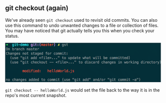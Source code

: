 ##  git checkout (again)

We've already seen `git checkout` used to revisit old commits. You can also use this command to undo unwanted changes to a file or collection of files. You may have noticed that git actually tells you this when you check your status.

![](images/gitcheckout.png)

`git checkout -- helloWorld.js` would set the file back to the way it is in the repo's most current snapshot.